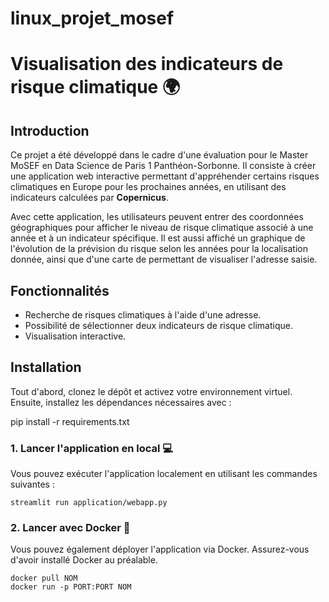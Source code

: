 # linux_projet_mosef

# Visualisation des indicateurs de risque climatique 🌍  

## Introduction  
Ce projet a été développé dans le cadre d'une évaluation pour le Master MoSEF en Data Science de Paris 1 Panthéon-Sorbonne. Il consiste à créer une application web interactive permettant d'appréhender certains risques climatiques en Europe pour les prochaines années, en utilisant des indicateurs calculées par **Copernicus**.  

Avec cette application, les utilisateurs peuvent entrer des coordonnées géographiques pour afficher le niveau de risque climatique associé à une année et à un indicateur spécifique. 
Il est aussi affiché un graphique de l'évolution de la prévision du risque selon les années pour la localisation donnée, ainsi que d'une carte de permettant de visualiser l'adresse saisie. 

## Fonctionnalités  
- Recherche de risques climatiques à l'aide d'une adresse.  
- Possibilité de sélectionner deux indicateurs de risque climatique. 
- Visualisation interactive.  


## Installation  

Tout d'abord, clonez le dépôt et activez votre environnement virtuel. Ensuite, installez les dépendances nécessaires avec :  

pip install -r requirements.txt


### 1. Lancer l'application en local 💻  
Vous pouvez exécuter l'application localement en utilisant les commandes suivantes :  

```
streamlit run application/webapp.py
```

### 2. Lancer avec Docker 🐳
Vous pouvez également déployer l'application via Docker. Assurez-vous d'avoir installé Docker au préalable.
```
docker pull NOM
docker run -p PORT:PORT NOM 
```
